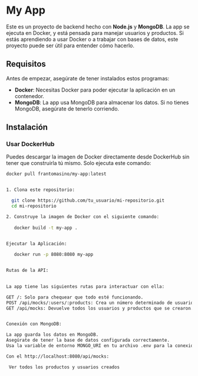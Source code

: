 # My App

Este es un proyecto de backend hecho con **Node.js** y **MongoDB**. La app se ejecuta en Docker, y está pensada para manejar usuarios y productos. Si estás aprendiendo a usar Docker o a trabajar con bases de datos, este proyecto puede ser útil para entender cómo hacerlo.

## Requisitos

Antes de empezar, asegúrate de tener instalados estos programas:

- **Docker**: Necesitas Docker para poder ejecutar la aplicación en un contenedor.
- **MongoDB**: La app usa MongoDB para almacenar los datos. Si no tienes MongoDB, asegúrate de tenerlo corriendo.

## Instalación

### Usar DockerHub

Puedes descargar la imagen de Docker directamente desde DockerHub sin tener que construirla tú mismo. Solo ejecuta este comando:

```bash
docker pull frantomasino/my-app:latest


1. Clona este repositorio: 

  git clone https://github.com/tu_usuario/mi-repositorio.git
  cd mi-repositorio

2. Construye la imagen de Docker con el siguiente comando:
   
   docker build -t my-app .


Ejecutar la Aplicación: 
   
   docker run -p 8080:8080 my-app


Rutas de la API:  

  
La app tiene las siguientes rutas para interactuar con ella:

GET /: Solo para chequear que todo esté funcionando.
POST /api/mocks/:users/:products: Crea un número determinado de usuarios y productos en la base de datos.
GET /api/mocks: Devuelve todos los usuarios y productos que se crearon.


Conexión con MongoDB:  

La app guarda los datos en MongoDB. 
Asegúrate de tener la base de datos configurada correctamente. 
Usa la variable de entorno MONGO_URI en tu archivo .env para la conexión.

Con el http://localhost:8080/api/mocks: 

 Ver todos los productos y usuarios creados 